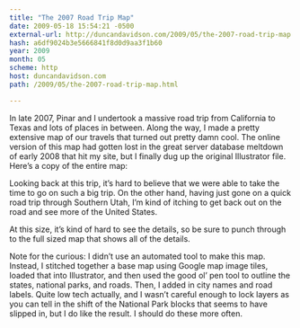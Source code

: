 ```yaml
---
title: "The 2007 Road Trip Map"
date: 2009-05-18 15:54:21 -0500
external-url: http://duncandavidson.com/2009/05/the-2007-road-trip-map.html
hash: a6df9024b3e5666841f8d0d9aa3f1b60
year: 2009
month: 05
scheme: http
host: duncandavidson.com
path: /2009/05/the-2007-road-trip-map.html

---
```


In late 2007, Pinar and I undertook a massive road trip from California to Texas and lots of places in between. Along the way, I made a pretty extensive map of our travels that turned out pretty damn cool. The online version of this map had gotten lost in the great server database meltdown of early 2008 that hit my site, but I finally dug up the original Illustrator file. Here’s a copy of the entire map:





Looking back at this trip, it’s hard to believe that we were able to take the time to go on such a big trip. On the other hand, having just gone on a quick road trip through Southern Utah, I’m kind of itching to get back out on the road and see more of the United States. 


At this size, it’s kind of hard to see the details, so be sure to punch through to the full sized map that shows all of the details. 


Note for the curious: I didn’t use an automated tool to make this map. Instead, I stitched together a base map using Google map image tiles, loaded that into Illustrator, and then used the good ol’ pen tool to outline the states, national parks, and roads. Then, I added in city names and road labels. Quite low tech actually, and I wasn’t careful enough to lock layers as you can tell in the shift of the National Park blocks that seems to have slipped in, but I do like the result. I should do these more often.

